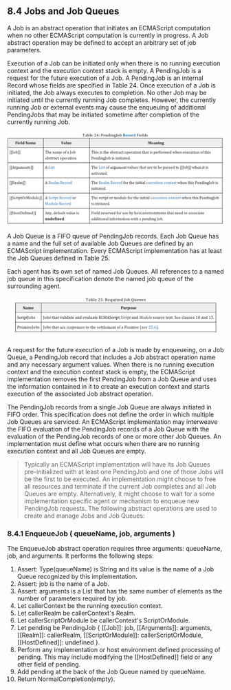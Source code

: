 ## 8.4 Jobs and Job Queues

A Job is an abstract operation that initiates an ECMAScript computation when no other ECMAScript computation is currently in progress. A Job abstract operation may be defined to accept an arbitrary set of job parameters.

Execution of a Job can be initiated only when there is no running execution context and the execution context stack is empty. A PendingJob is a request for the future execution of a Job. A PendingJob is an internal Record whose fields are specified in Table 24. Once execution of a Job is initiated, the Job always executes to completion. No other Job may be initiated until the currently running Job completes. However, the currently running Job or external events may cause the enqueuing of additional PendingJobs that may be initiated sometime after completion of the currently running Job.

![25](../images/table_24.png)

A Job Queue is a FIFO queue of PendingJob records. Each Job Queue has a name and the full set of available Job Queues are defined by an ECMAScript implementation. Every ECMAScript implementation has at least the Job Queues defined in Table 25.

Each agent has its own set of named Job Queues. All references to a named job queue in this specification denote the named job queue of the surrounding agent.

![25](../images/table_25.png)

A request for the future execution of a Job is made by enqueueing, on a Job Queue, a PendingJob record that includes a Job abstract operation name and any necessary argument values. When there is no running execution context and the execution context stack is empty, the ECMAScript implementation removes the first PendingJob from a Job Queue and uses the information contained in it to create an execution context and starts execution of the associated Job abstract operation.

The PendingJob records from a single Job Queue are always initiated in FIFO order. This specification does not define the order in which multiple Job Queues are serviced. An ECMAScript implementation may interweave the FIFO evaluation of the PendingJob records of a Job Queue with the evaluation of the PendingJob records of one or more other Job Queues. An implementation must define what occurs when there are no running execution context and all Job Queues are empty.

> Typically an ECMAScript implementation will have its Job Queues pre-initialized with at least one PendingJob and one of those Jobs will be the first to be executed. An implementation might choose to free all resources and terminate if the current Job completes and all Job Queues are empty. Alternatively, it might choose to wait for a some implementation specific agent or mechanism to enqueue new PendingJob requests.
> The following abstract operations are used to create and manage Jobs and Job Queues:

### 8.4.1 EnqueueJob ( queueName, job, arguments )

The EnqueueJob abstract operation requires three arguments: queueName, job, and arguments. It performs the following steps:

1. Assert: Type(queueName) is String and its value is the name of a Job Queue recognized by this implementation.
2. Assert: job is the name of a Job.
3. Assert: arguments is a List that has the same number of elements as the number of parameters required by job.
4. Let callerContext be the running execution context.
5. Let callerRealm be callerContext's Realm.
6. Let callerScriptOrModule be callerContext's ScriptOrModule.
7. Let pending be PendingJob { [[Job]]: job, [[Arguments]]: arguments, [[Realm]]: callerRealm, [[ScriptOrModule]]: callerScriptOrModule, [[HostDefined]]: undefined }.
8. Perform any implementation or host environment defined processing of pending. This may include modifying the [[HostDefined]] field or any other field of pending.
9. Add pending at the back of the Job Queue named by queueName.
10. Return NormalCompletion(empty).
